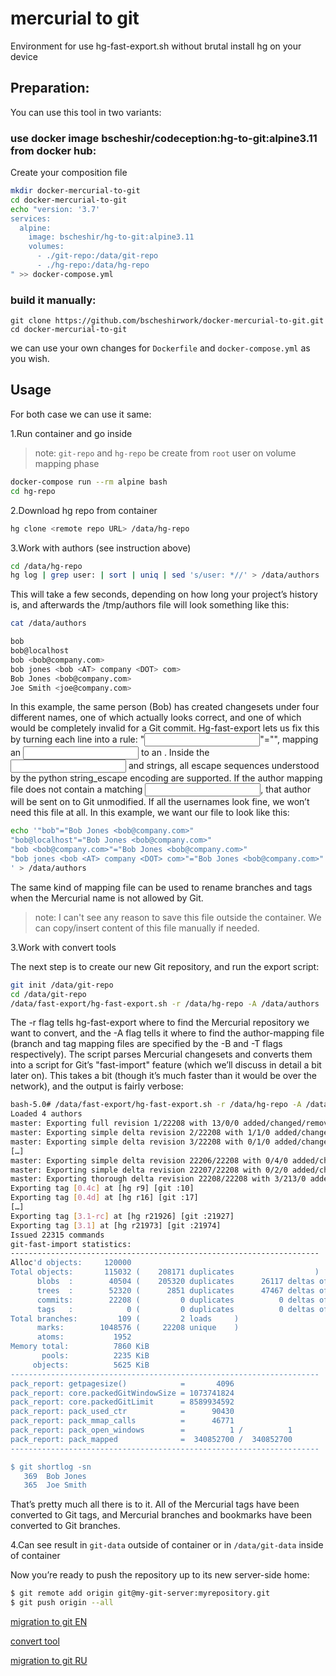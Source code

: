 # mercurial to git

Environment for use hg-fast-export.sh without brutal install hg on your device

## Preparation:
You can use this tool in two variants:

### use docker image bscheshir/codeception:hg-to-git:alpine3.11 from docker hub:

Create your composition file
```sh
mkdir docker-mercurial-to-git
cd docker-mercurial-to-git
echo "version: '3.7'
services:
  alpine:
    image: bscheshir/hg-to-git:alpine3.11
    volumes:
      - ./git-repo:/data/git-repo
      - ./hg-repo:/data/hg-repo
" >> docker-compose.yml
```

### build it manually:
```
git clone https://github.com/bscheshirwork/docker-mercurial-to-git.git
cd docker-mercurial-to-git
```
we can use your own changes for `Dockerfile` and `docker-compose.yml` as you wish. 

## Usage

For both case we can use it same:

1.Run container and go inside 

>note: `git-repo` and `hg-repo` be create from `root` user on volume mapping phase
```sh
docker-compose run --rm alpine bash
cd hg-repo
```
2.Download hg repo from container
```sh
hg clone <remote repo URL> /data/hg-repo
```
3.Work with authors (see instruction above) 
```sh
cd /data/hg-repo
hg log | grep user: | sort | uniq | sed 's/user: *//' > /data/authors
```
This will take a few seconds, depending on how long your project’s history is, and afterwards the /tmp/authors file will look something like this:
```sh
cat /data/authors
```
```sh
bob
bob@localhost
bob <bob@company.com>
bob jones <bob <AT> company <DOT> com>
Bob Jones <bob@company.com>
Joe Smith <joe@company.com>
```
In this example, the same person (Bob) has created changesets under four different names, one of which actually looks correct, 
and one of which would be completely invalid for a Git commit. Hg-fast-export lets us fix this by turning each line into a rule: 
"<input>"="<output>", mapping an <input> to an <output>. 
Inside the <input> and <output> strings, all escape sequences understood by the python string_escape encoding are supported. 
If the author mapping file does not contain a matching <input>, that author will be sent on to Git unmodified. 
If all the usernames look fine, we won’t need this file at all. In this example, we want our file to look like this:
```sh
echo '"bob"="Bob Jones <bob@company.com>"
"bob@localhost"="Bob Jones <bob@company.com>"
"bob <bob@company.com>"="Bob Jones <bob@company.com>"
"bob jones <bob <AT> company <DOT> com>"="Bob Jones <bob@company.com>"
' > /data/authors
```
The same kind of mapping file can be used to rename branches and tags when the Mercurial name is not allowed by Git.

>note: I can't see any reason to save this file outside the container. We can copy/insert content of this file manually if needed.

3.Work with convert tools

The next step is to create our new Git repository, and run the export script:
```sh
git init /data/git-repo
cd /data/git-repo
/data/fast-export/hg-fast-export.sh -r /data/hg-repo -A /data/authors
```
The -r flag tells hg-fast-export where to find the Mercurial repository we want to convert, 
and the -A flag tells it where to find the author-mapping file (branch and tag mapping files are specified 
by the -B and -T flags respectively). 
The script parses Mercurial changesets and converts them into a script for Git’s "fast-import" feature 
(which we’ll discuss in detail a bit later on). This takes a bit (though it’s much faster than it would be over the network), 
and the output is fairly verbose:
```sh
bash-5.0# /data/fast-export/hg-fast-export.sh -r /data/hg-repo -A /data/authors
Loaded 4 authors
master: Exporting full revision 1/22208 with 13/0/0 added/changed/removed files
master: Exporting simple delta revision 2/22208 with 1/1/0 added/changed/removed files
master: Exporting simple delta revision 3/22208 with 0/1/0 added/changed/removed files
[…]
master: Exporting simple delta revision 22206/22208 with 0/4/0 added/changed/removed files
master: Exporting simple delta revision 22207/22208 with 0/2/0 added/changed/removed files
master: Exporting thorough delta revision 22208/22208 with 3/213/0 added/changed/removed files
Exporting tag [0.4c] at [hg r9] [git :10]
Exporting tag [0.4d] at [hg r16] [git :17]
[…]
Exporting tag [3.1-rc] at [hg r21926] [git :21927]
Exporting tag [3.1] at [hg r21973] [git :21974]
Issued 22315 commands
git-fast-import statistics:
---------------------------------------------------------------------
Alloc'd objects:     120000
Total objects:       115032 (    208171 duplicates                  )
      blobs  :        40504 (    205320 duplicates      26117 deltas of      39602 attempts)
      trees  :        52320 (      2851 duplicates      47467 deltas of      47599 attempts)
      commits:        22208 (         0 duplicates          0 deltas of          0 attempts)
      tags   :            0 (         0 duplicates          0 deltas of          0 attempts)
Total branches:         109 (         2 loads     )
      marks:        1048576 (     22208 unique    )
      atoms:           1952
Memory total:          7860 KiB
       pools:          2235 KiB
     objects:          5625 KiB
---------------------------------------------------------------------
pack_report: getpagesize()            =       4096
pack_report: core.packedGitWindowSize = 1073741824
pack_report: core.packedGitLimit      = 8589934592
pack_report: pack_used_ctr            =      90430
pack_report: pack_mmap_calls          =      46771
pack_report: pack_open_windows        =          1 /          1
pack_report: pack_mapped              =  340852700 /  340852700
---------------------------------------------------------------------

$ git shortlog -sn
   369  Bob Jones
   365  Joe Smith
```
That’s pretty much all there is to it. All of the Mercurial tags have been converted to Git tags, and Mercurial branches and bookmarks have been converted to Git branches. 


4.Can see result in `git-data` outside of container or in `/data/git-data` inside of container

Now you’re ready to push the repository up to its new server-side home:
```sh
$ git remote add origin git@my-git-server:myrepository.git
$ git push origin --all
```


[migration to git EN](https://git-scm.com/book/en/v2/Git-and-Other-Systems-Migrating-to-Git)

[convert tool](https://github.com/frej/fast-export)

[migration to git RU](https://git-scm.com/book/ru/v2/Git-%D0%B8-%D0%B4%D1%80%D1%83%D0%B3%D0%B8%D0%B5-%D1%81%D0%B8%D1%81%D1%82%D0%B5%D0%BC%D1%8B-%D0%BA%D0%BE%D0%BD%D1%82%D1%80%D0%BE%D0%BB%D1%8F-%D0%B2%D0%B5%D1%80%D1%81%D0%B8%D0%B9-%D0%9C%D0%B8%D0%B3%D1%80%D0%B0%D1%86%D0%B8%D1%8F-%D0%BD%D0%B0-Git)

